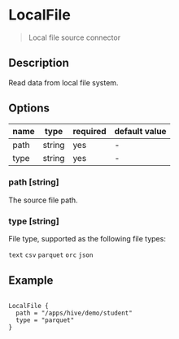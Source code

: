 # LocalFile

> Local file source connector

## Description

Read data from local file system.

## Options

| name         | type   | required | default value |
|--------------| ------ |----------|---------------|
| path         | string | yes      | -             |
| type         | string | yes      | -             |

### path [string]

The source file path.

### type [string]

File type, supported as the following file types:

`text` `csv` `parquet` `orc` `json`

## Example

```hcon

LocalFile {
  path = "/apps/hive/demo/student"
  type = "parquet"
}

```